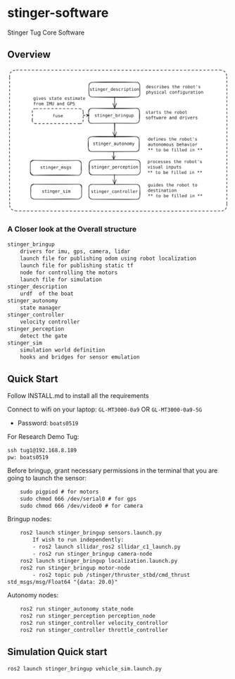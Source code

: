 # stinger-software
Stinger Tug Core Software

## Overview
![architecture](resources/stinger_architecture.svg)

### A Closer look at the Overall structure

```
stinger_bringup
    drivers for imu, gps, camera, lidar
    launch file for publishing odom using robot localization
    launch file for publishing static tf
    node for controlling the motors
    launch file for simulation
stinger_description
    urdf  of the boat
stinger_autonomy
    state manager
stinger_controller
    velocity controller
stinger_perception
    detect the gate
stinger_sim
    simulation world definition
    hooks and bridges for sensor emulation
```

## Quick Start 
Follow INSTALL.md to install all the requirements

Connect to wifi on your laptop: `GL-MT3000-0a9`  OR  `GL-MT3000-0a9-5G`
  - Password: `boats0519`

For Research Demo Tug:
```
ssh tug1@192.168.8.189
pw: boats0519
```

Before bringup, grant necessary permissions in the terminal that you are going to launch the sensor:
```
    sudo pigpiod # for motors
    sudo chmod 666 /dev/serial0 # for gps
    sudo chmod 666 /dev/video0 # for camera
```

Bringup nodes:
```
    ros2 launch stinger_bringup sensors.launch.py
        If wish to run independently:
        - ros2 launch sllidar_ros2 sllidar_c1_launch.py
        - ros2 run stinger_bringup camera-node
    ros2 launch stinger_bringup localization.launch.py
    ros2 run stinger_bringup motor-node
        - ros2 topic pub /stinger/thruster_stbd/cmd_thrust std_msgs/msg/Float64 "{data: 20.0}"
```
Autonomy nodes:
```
    ros2 run stinger_autonomy state_node
    ros2 run stinger_perception perception_node
    ros2 run stinger_controller velocity_controllor
    ros2 run stinger_controller throttle_controller
```

## Simulation Quick start
```
ros2 launch stinger_bringup vehicle_sim.launch.py
```